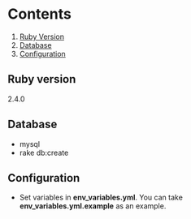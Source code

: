 # Contents #

1. [Ruby Version](README.md#ruby-version)
2. [Database](README.md#database)
3. [Configuration](README.md#configuration)

## Ruby version ##

2.4.0

## Database ##

* mysql
* rake db:create

## Configuration ##

* Set variables in __env_variables.yml__.
You can take __env_variables.yml.example__ as an example.
